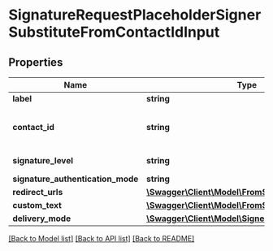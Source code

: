 # SignatureRequestPlaceholderSignerSubstituteFromContactIdInput

## Properties
Name | Type | Description | Notes
------------ | ------------- | ------------- | -------------
**label** | **string** |  | 
**contact_id** | **string** | Create signer from an existing contact | 
**signature_level** | **string** |  | [optional] [default to 'electronic_signature']
**signature_authentication_mode** | **string** |  | [optional] 
**redirect_urls** | [**\Swagger\Client\Model\FromScratch1RedirectUrls**](FromScratch1RedirectUrls.md) |  | [optional] 
**custom_text** | [**\Swagger\Client\Model\FromScratch1CustomText**](FromScratch1CustomText.md) |  | [optional] 
**delivery_mode** | [**\Swagger\Client\Model\SignerDeliveryMode**](SignerDeliveryMode.md) |  | [optional] 

[[Back to Model list]](../../README.md#documentation-for-models) [[Back to API list]](../../README.md#documentation-for-api-endpoints) [[Back to README]](../../README.md)


